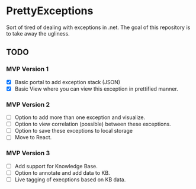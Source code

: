 # PrettyExceptions
Sort of tired of dealing with exceptions in .net. The goal of this repository is to take away the ugliness.

## TODO

### MVP Version 1
 - [x] Basic portal to add exception stack (JSON)
 - [x] Basic View where you can view this exception in prettified manner.

### MVP Version 2
 - [ ] Option to add more than one exception and visualize.
 - [ ] Option to view correlation (possible) between these exceptions.
 - [ ] Option to save these exceptions to local storage
 - [ ] Move to React.

 ### MVP Version 3
  - [ ] Add support for Knowledge Base.
  - [ ] Option to annotate and add data to KB.
  - [ ] Live tagging of execptions based on KB data.
